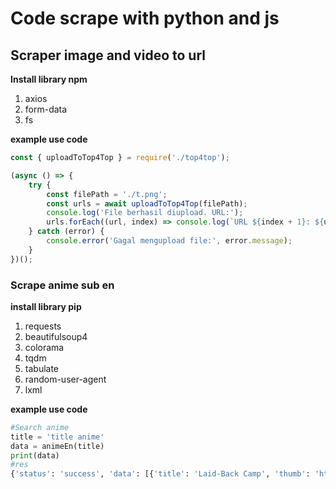 # Code scrape with python and js 

## Scraper image and video to url 

__Install library npm__

1. axios
2. form-data
3. fs

__example use code__
```javascript
const { uploadToTop4Top } = require('./top4top');

(async () => {
    try {
        const filePath = './t.png';
        const urls = await uploadToTop4Top(filePath);
        console.log('File berhasil diupload. URL:');
        urls.forEach((url, index) => console.log(`URL ${index + 1}: ${url}`));
    } catch (error) {
        console.error('Gagal mengupload file:', error.message);
    }
})();

```
### Scrape anime sub en 

__install library pip__
1. requests
2. beautifulsoup4
3. colorama
4. tqdm
5. tabulate
6. random-user-agent
7. lxml

__example use code__
```python
#Search anime
title = 'title anime'
data = animeEn(title)
print(data)
#res
{'status': 'success', 'data': [{'title': 'Laid-Back Camp', 'thumb': 'https://animeheaven.me/image.php?nipss', 'url': 'https://animeheaven.me/anime.php?76jna'}, {'title': 'Laid-Back Camp 2nd Season', 'thumb': 'https://animeheaven.me/image.php?0i8hk', 'url': 'https://animeheaven.me/anime.php?0mwyq'}, {'title': 'Laid-Back Camp 3rd Season', 'thumb': 'https://animeheaven.me/image.php?141v8', 'url': 'https://animeheaven.me/anime.php?iguu3'}]}

```
